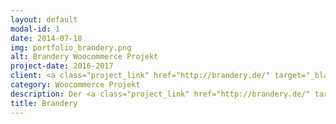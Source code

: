 ```yaml
---
layout: default
modal-id: 1
date: 2014-07-18
img: portfolio_brandery.png
alt: Brandery Woocommerce Projekt
project-date: 2016-2017
client: <a class="project_link" href="http://brandery.de/" target="_blank">Brandery Onlineshop für Herrenaccessiores</a>
category: Woocommerce Projekt
description: Der <a class="project_link" href="http://brandery.de/" target="_blank"> Brandery Webshop </a> wurde mit Hilfe der Wordpress-Erweiterung Woocommerce umgesetzt. Nach Abnahme des Designs wurde das Setup für Wordpress inklusive den dazugehörigen Plugins geschaffen und danach das Template individuell auf- und umgebaut. Später würde der Shop zu einem Affiliate Shop umfunktioniert.
title: Brandery
---
```

